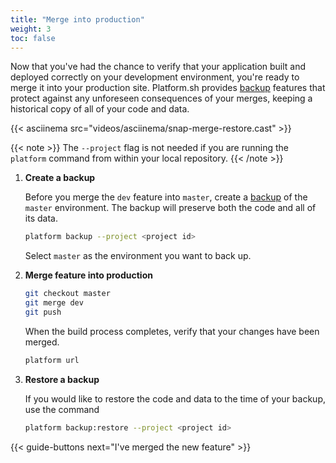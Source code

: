 ```yaml
---
title: "Merge into production"
weight: 3
toc: false
---
```


Now that you've had the chance to verify that your application built and deployed correctly on your development environment, you're ready to merge it into your production site. Platform.sh provides [backup](/administration/backup-and-restore.md) features that protect against any unforeseen consequences of your merges, keeping a historical copy of all of your code and data.

{{< asciinema src="videos/asciinema/snap-merge-restore.cast" >}}

{{< note >}}
The `--project` flag is not needed if you are running the `platform` command from within your local repository.
{{< /note >}}


1. **Create a backup**

    Before you merge the `dev` feature into `master`, create a [backup](/administration/backup-and-restore.md) of the `master` environment. The backup will preserve both the code and all of its data.

    ```bash
    platform backup --project <project id>
    ```

    Select `master` as the environment you want to back up.

2. **Merge feature into production**

    ```bash
    git checkout master
    git merge dev
    git push
    ```

    When the build process completes, verify that your changes have been merged.

    ```bash
    platform url
    ```

3. **Restore a backup**

    If you would like to restore the code and data to the time of your backup, use the command

    ```bash
    platform backup:restore --project <project id>
    ```

{{< guide-buttons next="I've merged the new feature" >}}
